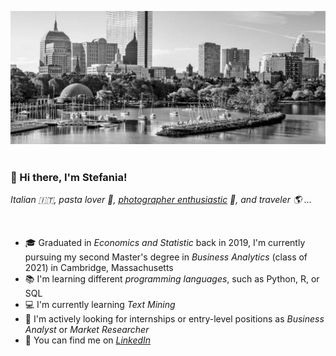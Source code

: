 ![image](boston.jpeg)
<br>
<br>


### 📌 Hi there, I'm Stefania!
*Italian 🇮🇹, pasta lover 🍝, [photographer enthusiastic][2] 📸, and traveler 🌎 ...* <br>


<br>

- 🎓 Graduated in *Economics and Statistic* back in 2019, I'm currently pursuing my second Master's degree in *Business Analytics* (class of 2021) in Cambridge, Massachusetts
- 📚 I'm learning different *programming languages*, such as Python, R, or SQL
- 💻 I'm currently learning *Text Mining* 
- 🔎 I'm actively looking for internships or entry-level positions as *Business Analyst* or *Market Researcher*
- 💼 You can find me on *[LinkedIn][1]*

<br>

<!-- Links to your social media accounts -->

[1]: https://www.linkedin.com/in/stefania-menini/
[2]: https://www.instagram.com/stefaniamenini/

